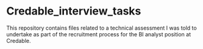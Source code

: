 # Credable_interview_tasks

This repository contains files related to a technical assessment I was told to  undertake as part of the recruitment process for the BI analyst position at Credable.
